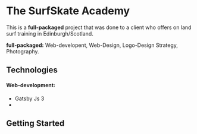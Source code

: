 # The SurfSkate Academy

This is a **full-packaged**  project that was done to a client who offers on land surf training in Edinburgh/Scotland.

**full-packaged:** Web-developent, Web-Design, Logo-Design Strategy, Photography.


## Technologies

#### Web-development:

- Gatsby Js 3
- 



## Getting Started
